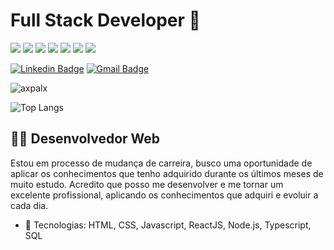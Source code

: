 # Full Stack Developer :ant:

<img src="https://img.shields.io/static/v1?label=HTML5&message=*&color=E34F26&=for-the-badge&logo=HTML5"/> <img src="https://img.shields.io/static/v1?label=CSS3&message=*&color=1572b6&=for-the-badge&logo=CSS3"/> <img src="https://img.shields.io/static/v1?label=JavaScript&message=*&color=F7DF1E&=for-the-badge&logo=Javascript"/> <img src="https://img.shields.io/static/v1?label=React&message=*&color=61DAFB&=for-the-badge&logo=React"/> <img src="https://img.shields.io/static/v1?label=TypeScript&message=*&color=007ACC&=for-the-badge&logo=Typescript"/> <img src="https://img.shields.io/static/v1?label=Mysql&message=*&color=4479A1=for-the-badge&logo=Mysql"/> <img src="https://img.shields.io/static/v1?label=NodeJs&message=*&color=339933=for-the-badge&logo=NodeJs"/>

[![Linkedin Badge](https://img.shields.io/badge/-Alex%20Pulido-blue?style=flat-square&logo=Linkedin&logoColor=white&link=https://www.linkedin.com/in/alex-pulido-5b243758/)](https://www.linkedin.com/in/alex-pulido-5b243758/) [![Gmail Badge](https://img.shields.io/badge/-axpalx@gmail.com-c14438?style=flat-square&logo=Gmail&logoColor=white&link=mailto:axpalx@gmail.com)](mailto:axpalx@gmail.com)

<p align="left">
  <img src="https://github-readme-stats.vercel.app/api?username=axpalx&show_icons=true" alt="axpalx"/> 
</p>

![Top Langs](https://github-readme-stats.vercel.app/api/top-langs/?username=axpalx&theme=dark&layout=compact)

## :man_technologist: Desenvolvedor Web 

Estou em processo de mudança de carreira, busco uma oportunidade de aplicar os conhecimentos que tenho adquirido durante os últimos meses de muito estudo. Acredito
que posso me desenvolver e me tornar um excelente profissional, aplicando os conhecimentos que adquiri e evoluir a cada dia.

- :wrench: Tecnologias: HTML, CSS, Javascript, ReactJS, Node.js, Typescript, SQL

